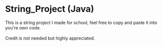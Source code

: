 # String_Project (Java)
This is a string project I made for school, feel free to copy and paste it into you're own code.\
<br />
Credit is not needed but highly appreciated.
